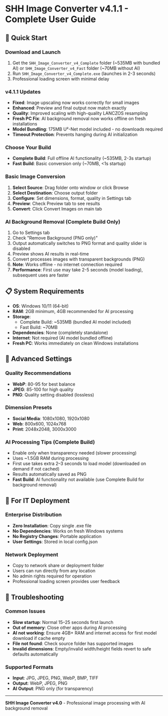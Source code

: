 # SHH Image Converter v4.1.1 - Complete User Guide

## 🚀 **Quick Start**

### **Download and Launch**
1. Get the `SHH_Image_Converter_v4_Complete` folder (~535MB with bundled AI) or `SHH_Image_Converter_v4_Fast` folder (~70MB without AI)
2. Run `SHH_Image_Converter_v4_Complete.exe` (launches in 2-3 seconds)
3. Professional loading screen with minimal delay

### **v4.1.1 Updates**
- **Fixed**: Image upscaling now works correctly for small images
- **Enhanced**: Preview and final output now match exactly
- **Quality**: Improved scaling with high-quality LANCZOS resampling
- **Fresh PC Fix**: AI background removal now works offline on fresh installations
- **Model Bundling**: 175MB U²-Net model included - no downloads required
- **Timeout Protection**: Prevents hanging during AI initialization

### **Choose Your Build**
- **Complete Build**: Full offline AI functionality (~535MB, 2-3s startup)
- **Fast Build**: Basic conversion only (~70MB, <1s startup)

### **Basic Image Conversion**
1. **Select Source**: Drag folder onto window or click Browse
2. **Select Destination**: Choose output folder
3. **Configure**: Set dimensions, format, quality in Settings tab
4. **Preview**: Check Preview tab to see results
5. **Convert**: Click Convert Images on main tab

### **AI Background Removal** (Complete Build Only)
1. Go to Settings tab
2. Check "Remove Background (PNG only)"
3. Output automatically switches to PNG format and quality slider is disabled
4. Preview shows AI results in real-time
5. Convert processes images with transparent backgrounds (PNG)
6. **Note**: Works offline - no internet connection required
7. **Performance**: First use may take 2-5 seconds (model loading), subsequent uses are faster

## 📋 **System Requirements**
- **OS**: Windows 10/11 (64-bit)
- **RAM**: 2GB minimum, 4GB recommended for AI processing
- **Storage**: 
  - Complete Build: ~535MB (bundled AI model included)
  - Fast Build: ~70MB
- **Dependencies**: None (completely standalone)
- **Internet**: Not required (AI model bundled offline)
- **Fresh PC**: Works immediately on clean Windows installations

## 🔧 **Advanced Settings**

### **Quality Recommendations**
- **WebP**: 80-95 for best balance
- **JPEG**: 85-100 for high quality
- **PNG**: Quality setting disabled (lossless)

### **Dimension Presets**
- **Social Media**: 1080x1080, 1920x1080
- **Web**: 800x600, 1024x768
- **Print**: 2048x2048, 3000x3000

### **AI Processing Tips** (Complete Build)
- Enable only when transparency needed (slower processing)
- Uses ~1.5GB RAM during processing
- First use takes extra 2–3 seconds to load model (downloaded on demand if not cached)
- Results automatically saved as PNG
- **Fast Build**: AI functionality not available (use Complete Build for background removal)

## 🚀 **For IT Deployment**

### **Enterprise Distribution**
- **Zero Installation**: Copy single .exe file
- **No Dependencies**: Works on fresh Windows systems
- **No Registry Changes**: Portable application
- **User Settings**: Stored in local config.json

### **Network Deployment**
- Copy to network share or deployment folder
- Users can run directly from any location
- No admin rights required for operation
- Professional loading screen provides user feedback

## 🔧 **Troubleshooting**

### **Common Issues**
- **Slow startup**: Normal 15–25 seconds first launch
- **Out of memory**: Close other apps during AI processing
- **AI not working**: Ensure 4GB+ RAM and internet access for first model download if cache empty
- **File not found**: Check source folder has supported images
- **Invalid dimensions**: Empty/invalid width/height fields revert to safe defaults automatically

### **Supported Formats**
- **Input**: JPG, JPEG, PNG, WebP, BMP, TIFF
- **Output**: WebP, JPEG, PNG
- **AI Output**: PNG only (for transparency)

---

**SHH Image Converter v4.0** - Professional image processing with AI background removal

